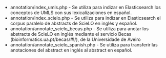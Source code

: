 - annotation/index_umls.php - Se utiliza para indizar en Elasticsearch los conceptos de UMLS con sus lexicalizaciones en español.
- annotation/index_scielo.php - Se utiliza para indizar en Elasticsearch el corpus paralelo de abstracts de ScieLO en inglés y español.
- annotation/annotate_scielo_becas.php - Se utiliza para anotar los abstracts de ScieLO en inglés mediante el servicio Becas (bioinformatics.ua.pt/becas/#!/), de la Universidade de Aveiro
- annotation/annotate_scielo_spanish.php - Se utiliza para transferir las anotaciones del abstract en inglés al abstract en español.
